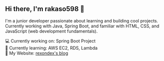 ## Hi there, I'm rakaso598 👋

I'm a junior developer passionate about learning and building cool projects.  
Currently working with Java, Spring Boot, and familiar with HTML, CSS, and JavaScript (web development fundamentals).  

💻 Currently working on: Spring Boot Project  
🌱 Currently learning: AWS EC2, RDS, Lambda  
📝 My Website: [rexondex's blog](https://rexondex.tistory.com)  

